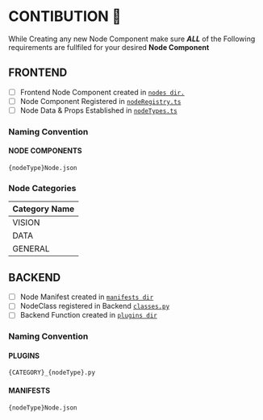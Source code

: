 # CONTIBUTION 🤝
While Creating any new Node Component make sure ***ALL*** of the Following requirements are fullfiled for your desired **Node Component**
## FRONTEND
- [ ] Frontend Node Component created in [`nodes dir.`](frontend/src/components/nodes)
- [ ] Node Component Registered in [`nodeRegistry.ts`](frontend/src/components/nodes/nodeRegistry.ts)
- [ ] Node Data & Props Established in [`nodeTypes.ts`](frontend/src/nodeTypes.ts)

### Naming Convention
#### NODE COMPONENTS
`{nodeType}Node.json`

### Node Categories
| Category Name |
| ------------- |
| VISION        |
| DATA          |
| GENERAL       |


## BACKEND
- [ ] Node Manifest created in [`manifests dir`](backend/app/manifests)
- [ ] NodeClass registered in Backend [`classes.py`](backend/app/classes.py)
- [ ] Backend Function created in [`plugins dir`](backend/plugins)

### Naming Convention
#### PLUGINS
`{CATEGORY}_{nodeType}.py`

#### MANIFESTS
`{nodeType}Node.json`
